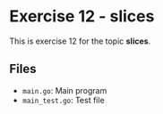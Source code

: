 # Exercise 12 - slices

This is exercise 12 for the topic **slices**.

## Files
- `main.go`: Main program
- `main_test.go`: Test file
